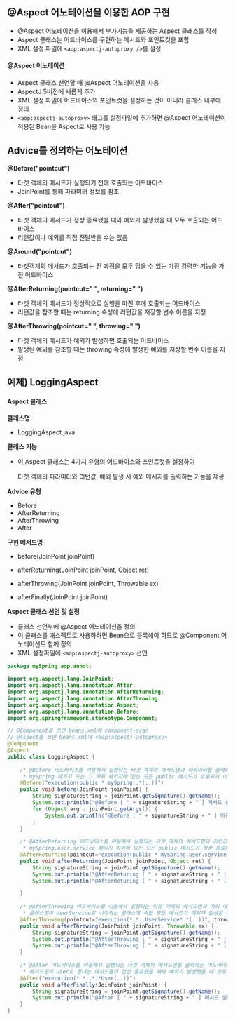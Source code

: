 ## **@Aspect 어노테이션을 이용한 AOP 구현**

- @Aspect 어노테이션을 이용해서 부가기능을 제공하는 Aspect 클래스를 작성
- Aspect 클래스는 어드바이스를 구현하는 메서드와 포인트컷을 포함
- XML 설정 파일에 `<aop:aspectj-autoproxy />`를 설정



#### @Aspect 어노테이션

- Aspect 클래스 선언할 때 @Aspect 어노테이션을 사용
- AspectJ 5버전에 새롭게 추가
- XML 설정 파일에 어드바이스와 포인트컷을 설정하는 것이 아니라 클래스 내부에 정의
- `<aop:aspectj-autoproxy>` 태그를 설정파일에 추가하면 @Aspect 어노테이션이 적용된 Bean을 Aspect로 사용 가능



## Advice를 정의하는 어노테이션

**@Before("pointcut")**

- 타겟 객체의 메서드가 실행되기 전에 호출되는 어드바이스
- JoinPoint를 통해 파라미터 정보를 참조



**@After("pointcut")**

- 타겟 객체의 메서드가 정상 종료됐을 때와 예외가 발생했을 때 모두 호출되는 어드바이스
- 리턴값이나 예외를 직접 전달받을 수는 없음



**@Around("pointcut")**

- 타겟객체의 메서드가 호출되는 전 과정을 모두 담을 수 있는 가장 강력한 기능을 가진 어드바이스



**@AfterReturning(pointcut=" ", returning=" ")**

- 타겟 객체의 메서드가 정상적으로 실행을 마친 후에 호출되는 어드바이스
- 리턴값을 참조할 때는 returning 속성에 리턴값을 저장할 변수 이름을 지정



**@AfterThrowing(pointcut=" ", throwing=" ")**

- 타겟 객체의 메서드가 예외가 발생하면 호출되는 어드바이스
- 발생된 예외를 참조할 때는 throwing 속성에 발생한 예외를 저장할 변수 이름을 지정



## 예제)  LoggingAspect

#### Aspect 클래스

**클래스명**

- LoggingAspect.java

**클래스 기능**

- 이 Aspect 클래스는 4가지 유형의 어드바이스와 포인트컷을 설정하여 

  타겟 객체의 파라미터와 리턴값, 예외 발생 시 예외 메시지를 출력하는 기능을 제공

**Advice 유형**

- Before
- AfterReturning
- AfterThrowing
- After

**구현 메서드명**

- before(JoinPoint joinPoint)

- afterReturning(JoinPoint joinPoint, Object ret)
- afterThrowing(JoinPoint joinPoint, Throwable ex)
- afterFinally(JoinPoint joinPoint)



**Aspect 클래스 선언 및 설정**

- 클래스 선언부에 @Aspect 어노테이션을 정의
- 이 클래스를 애스펙트로 사용하려면 Bean으로 등록해야 하므로 @Component 어노테이션도 함께 정의
-  XML 설정파일에 `<aop:aspectj-autoproxy>` 선언



```java
package mySpring.aop.annot;

import org.aspectj.lang.JoinPoint;
import org.aspectj.lang.annotation.After;
import org.aspectj.lang.annotation.AfterReturning;
import org.aspectj.lang.annotation.AfterThrowing;
import org.aspectj.lang.annotation.Aspect;
import org.aspectj.lang.annotation.Before;
import org.springframework.stereotype.Component;

// @Component를 쓰면 beans.xml에 component-scan
// @Aspect를 쓰면 beans.xml에 <aop:aspectj-autoproxy>
@Component
@Aspect
public class LoggingAspect {
	
	/* @Before 어드바이스를 이용해서 실행되는 타겟 객체의 메서드명과 파라미터를 출력하는 어드바이스 
	 * mySpring 패키지 또는 그 하위 패키지에 있는 모든 public 메서드가 호출되기 이전에 호출 */
    @Before("execution(public * mySpring..*(..))")
	public void before(JoinPoint joinPoint) {
		String signatureString = joinPoint.getSignature().getName();	
		System.out.println("@Before [ " + signatureString + " ] 메서드 실행 전처리 수행");		
		for (Object arg : joinPoint.getArgs()) {
			System.out.println("@Before [ " + signatureString + " ] 아규먼트 " + arg);			
		}		
	}
    
    /* @AfterReturning 어드바이스를 이용해서 실행되는 타겟 객체의 메서드명과 리턴값을 출력하는 어드바이스 
     * mySpring.user.service 패키지 하위에 있는 모든 public 메서드가 정상 종료된 이후에 호출 */
    @AfterReturning(pointcut="execution(public * mySpring.user.service.*.*(..))", returning="ret")
	public void afterReturning(JoinPoint joinPoint, Object ret) {
		String signatureString = joinPoint.getSignature().getName();		
		System.out.println("@AfterReturing [ " + signatureString + " ] 메서드 실행 후처리 수행");
		System.out.println("@AfterReturing [ " + signatureString + " ] 리턴값=" + ret);

	}
    
    /* @AfterThrowing 어드바이스를 이용해서 실행되는 타겟 객체의 메서드명과 예외 메시지를 출력하는 어드바이스 
     * 클래스명이 UserService로 시작되는 클래스에 속한 모든 메서드가 예외가 발생된 이후에 호출 */
    @AfterThrowing(pointcut="execution(* *..UserService*.*(..))", throwing="ex")
	public void afterThrowing(JoinPoint joinPoint, Throwable ex) {
		String signatureString = joinPoint.getSignature().getName();	
		System.out.println("@AfterThrowing [ " + signatureString + " ] 메서드 실행 중 예외 발생");
		System.out.println("@AfterThrowing [ " + signatureString + " ] 예외=" + ex.getMessage());
	}
    
    /* @After 어드바이스를 이용해서 실행되는 타겟 객체의 메서드명을 출력하는 어드바이스
     * 메서드명이 User로 끝나는 메서드들이 정상 종료됐을 때와 예외가 발생했을 때 모두 호출 */
    @After("execution(* *..*.*User(..))")
	public void afterFinally(JoinPoint joinPoint) {
		String signatureString = joinPoint.getSignature().getName();
		System.out.println("@After [ " + signatureString + " ] 메서드 실행 완료");
	}
}
```





